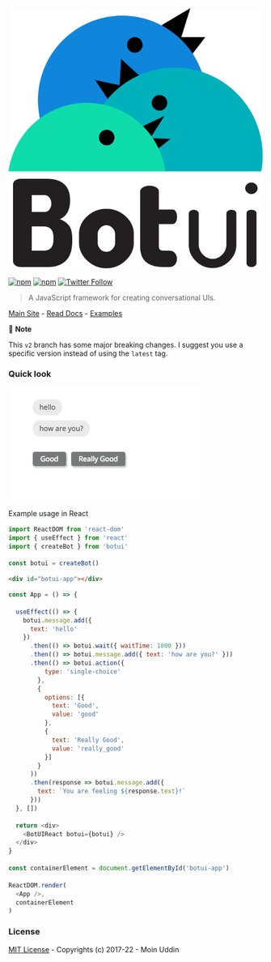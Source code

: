 ![logo](assets/logo.svg)

[![npm](https://img.shields.io/npm/v/botui.svg?style=flat-square)](https://www.npmjs.com/package/botui) [![npm](https://img.shields.io/npm/dm/botui.svg?style=flat-square)](https://www.npmjs.com/package/botui) [![Twitter Follow](https://img.shields.io/twitter/follow/moinism)](https://twitter.com/moinism)

> A JavaScript framework for creating conversational UIs.


[Main Site](https://botui.org) - [Read Docs](https://docs.botui.org) - [Examples](https://github.com/moinism/botui-examples)

🚨 **Note**

This `v2` branch has some major breaking changes. I suggest you use a specific version instead of using the `latest` tag.

### Quick look

![preview](assets/preview.png)

Example usage in React

```js
import ReactDOM from 'react-dom'
import { useEffect } from 'react'
import { createBot } from 'botui'

const botui = createBot()
```

```html
<div id="botui-app"></div>
```

```js
const App = () => {

  useEffect(() => {
    botui.message.add({
      text: 'hello'
    })
      .then(() => botui.wait({ waitTime: 1000 }))
      .then(() => botui.message.add({ text: 'how are you?' }))
      .then(() => botui.action({
          type: 'single-choice'
        },
        {
          options: [{
            text: 'Good',
            value: 'good'
          },
          {
            text: 'Really Good',
            value: 'really_good'
          }]
        }
      ))
      .then(response => botui.message.add({
        text: `You are feeling ${response.text}!`
      }))
  }, [])

  return <div>
    <BotUIReact botui={botui} />
  </div>
}

const containerElement = document.getElementById('botui-app')

ReactDOM.render(
  <App />,
  containerElement
)
```


### License

[MIT License](https://github.com/moinism/botui/blob/master/LICENSE) - Copyrights (c) 2017-22 - Moin Uddin
